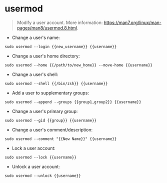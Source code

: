 # usermod

> Modify a user account.
> More information: <https://man7.org/linux/man-pages/man8/usermod.8.html>.

- Change a user's name:

`sudo usermod --login {{new_username}} {{username}}`

- Change a user's home directory:

`sudo usermod --home {{/path/to/new_home}} --move-home {{username}}`

- Change a user's shell:

`sudo usermod --shell {{/bin/zsh}} {{username}}`

- Add a user to supplementary groups:

`sudo usermod --append --groups {{group1,group2}} {{username}}`

- Change a user's primary group:

`sudo usermod --gid {{group}} {{username}}`

- Change a user's comment/description:

`sudo usermod --comment "{{New Name}}" {{username}}`

- Lock a user account:

`sudo usermod --lock {{username}}`

- Unlock a user account:

`sudo usermod --unlock {{username}}`